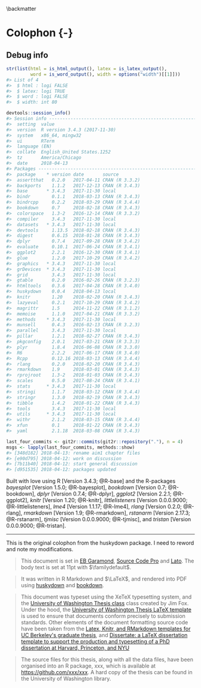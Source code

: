 
\backmatter

# Colophon {-}

## Debug info


```r
str(list(html = is_html_output(), latex = is_latex_output(),
         word = is_word_output(), width = options("width")[[1]]))
#> List of 4
#>  $ html : logi FALSE
#>  $ latex: logi TRUE
#>  $ word : logi FALSE
#>  $ width: int 80

devtools::session_info()
#> Session info ------------------------------------------------------------------
#>  setting  value                       
#>  version  R version 3.4.3 (2017-11-30)
#>  system   x86_64, mingw32             
#>  ui       RTerm                       
#>  language (EN)                        
#>  collate  English_United States.1252  
#>  tz       America/Chicago             
#>  date     2018-04-13
#> Packages ----------------------------------------------------------------------
#>  package    * version date       source        
#>  assertthat   0.2.0   2017-04-11 CRAN (R 3.3.2)
#>  backports    1.1.2   2017-12-13 CRAN (R 3.4.3)
#>  base       * 3.4.3   2017-11-30 local         
#>  bindr        0.1.1   2018-03-13 CRAN (R 3.4.3)
#>  bindrcpp     0.2.2   2018-03-29 CRAN (R 3.4.4)
#>  bookdown     0.7     2018-02-18 CRAN (R 3.4.3)
#>  colorspace   1.3-2   2016-12-14 CRAN (R 3.3.2)
#>  compiler     3.4.3   2017-11-30 local         
#>  datasets   * 3.4.3   2017-11-30 local         
#>  devtools     1.13.5  2018-02-18 CRAN (R 3.4.3)
#>  digest       0.6.15  2018-01-28 CRAN (R 3.4.3)
#>  dplyr        0.7.4   2017-09-28 CRAN (R 3.4.2)
#>  evaluate     0.10.1  2017-06-24 CRAN (R 3.4.1)
#>  ggplot2      2.2.1   2016-12-30 CRAN (R 3.4.1)
#>  glue         1.2.0   2017-10-29 CRAN (R 3.4.2)
#>  graphics   * 3.4.3   2017-11-30 local         
#>  grDevices  * 3.4.3   2017-11-30 local         
#>  grid         3.4.3   2017-11-30 local         
#>  gtable       0.2.0   2016-02-26 CRAN (R 3.2.3)
#>  htmltools    0.3.6   2017-04-28 CRAN (R 3.4.0)
#>  huskydown    0.0.4   2018-04-13 local         
#>  knitr        1.20    2018-02-20 CRAN (R 3.4.3)
#>  lazyeval     0.2.1   2017-10-29 CRAN (R 3.4.2)
#>  magrittr     1.5     2014-11-22 CRAN (R 3.1.2)
#>  memoise      1.1.0   2017-04-21 CRAN (R 3.3.2)
#>  methods    * 3.4.3   2017-11-30 local         
#>  munsell      0.4.3   2016-02-13 CRAN (R 3.2.3)
#>  parallel     3.4.3   2017-11-30 local         
#>  pillar       1.2.1   2018-02-27 CRAN (R 3.4.3)
#>  pkgconfig    2.0.1   2017-03-21 CRAN (R 3.3.3)
#>  plyr         1.8.4   2016-06-08 CRAN (R 3.3.0)
#>  R6           2.2.2   2017-06-17 CRAN (R 3.4.0)
#>  Rcpp         0.12.16 2018-03-13 CRAN (R 3.4.4)
#>  rlang        0.2.0   2018-02-20 CRAN (R 3.4.3)
#>  rmarkdown    1.9     2018-03-01 CRAN (R 3.4.3)
#>  rprojroot    1.3-2   2018-01-03 CRAN (R 3.4.3)
#>  scales       0.5.0   2017-08-24 CRAN (R 3.4.1)
#>  stats      * 3.4.3   2017-11-30 local         
#>  stringi      1.1.7   2018-03-12 CRAN (R 3.4.4)
#>  stringr      1.3.0   2018-02-19 CRAN (R 3.4.3)
#>  tibble       1.4.2   2018-01-22 CRAN (R 3.4.3)
#>  tools        3.4.3   2017-11-30 local         
#>  utils      * 3.4.3   2017-11-30 local         
#>  withr        2.1.2   2018-03-15 CRAN (R 3.4.4)
#>  xfun         0.1     2018-01-22 CRAN (R 3.4.3)
#>  yaml         2.1.18  2018-03-08 CRAN (R 3.4.3)

last_four_commits <- git2r::commits(git2r::repository("."), n = 4)
msgs <- lapply(last_four_commits, methods::show)
#> [348d182] 2018-04-13: rename aim1 chapter files
#> [e90d795] 2018-04-12: work on discussion
#> [7b11b40] 2018-04-12: start general discussion
#> [d951535] 2018-04-12: packages updated
```





Built with love using R [Version 3.4.3; @R-base] and the R-packages *bayesplot* [Version 1.5.0; @R-bayesplot], *bookdown* [Version 0.7; @R-bookdown], *dplyr* [Version 0.7.4; @R-dplyr], *ggplot2* [Version 2.2.1; @R-ggplot2], *knitr* [Version 1.20; @R-knitr], *littlelisteners* [Version 0.0.0.9000; @R-littlelisteners], *lme4* [Version 1.1.17; @R-lme4], *rlang* [Version 0.2.0; @R-rlang], *rmarkdown* [Version 1.9; @R-rmarkdown], *rstanarm* [Version 2.17.3; @R-rstanarm], *tjmisc* [Version 0.0.0.9000; @R-tjmisc], and *tristan* [Version 0.0.0.9000; @R-tristan].


***

This is the original colophon from the huskydown package. I need to
reword and note my modifications.

> This document is set in [EB
> Garamond](https://github.com/georgd/EB-Garamond), [Source Code
> Pro](https://github.com/adobe-fonts/source-code-pro/) and
> [Lato](http://www.latofonts.com/lato-free-fonts/). The body text is
> set at 11pt with $\familydefault$.

> It was written in R Markdown and $\LaTeX$, and rendered into PDF
> using [huskydown](https://github.com/benmarwick/huskydown) and
> [bookdown](https://github.com/rstudio/bookdown).

> This document was typeset using the XeTeX typesetting system, and the
> [University of Washington Thesis
> class](http://staff.washington.edu/fox/tex/) class created by Jim Fox.
> Under the hood, the [University of Washington Thesis LaTeX
> template](https://github.com/UWIT-IAM/UWThesis) is used to ensure that
> documents conform precisely to submission standards. Other elements of
> the document formatting source code have been taken from the [Latex,
> Knitr, and RMarkdown templates for UC Berkeley's graduate
> thesis](https://github.com/stevenpollack/ucbthesis), and [Dissertate:
> a LaTeX dissertation template to support the production and
> typesetting of a PhD dissertation at Harvard, Princeton, and
> NYU](https://github.com/suchow/Dissertate)

> The source files for this thesis, along with all the data files, have
> been organised into an R package, xxx, which is available at
> <https://github.com/xxx/xxx>. A hard copy of the thesis can be found
> in the University of Washington library.
